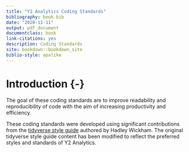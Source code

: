 ```yaml
--- 
title: "Y2 Analytics Coding Standards"
bibliography: book.bib
date: "2020-11-11"
output: pdf_document
documentclass: book
link-citations: yes
description: Coding Standards
site: bookdown::bookdown_site
biblio-style: apalike
---
```


# Introduction {-}

The goal of these coding standards are to improve readability and reproducibility of code with the aim of increasing productivity and efficiency.

These coding standards were developed using significant contributions from the [tidyverse style guide](https://style.tidyverse.org/) authored by Hadley Wickham. The original tidyverse style guide content has been modified to reflect the preferred styles and standards of Y2 Analytics. 
